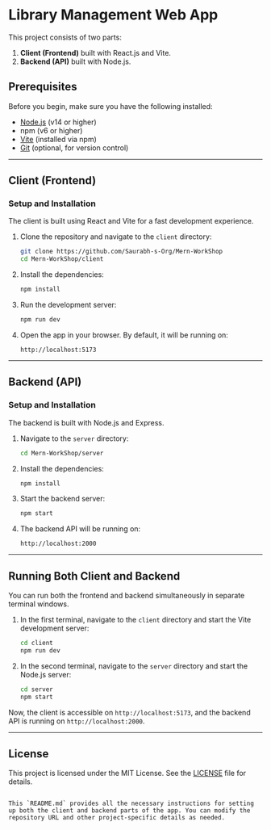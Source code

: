 
# Library Management Web App

This project consists of two parts: 
1. **Client (Frontend)** built with React.js and Vite.
2. **Backend (API)** built with Node.js.

## Prerequisites

Before you begin, make sure you have the following installed:
- [Node.js](https://nodejs.org/) (v14 or higher)
- npm (v6 or higher)
- [Vite](https://vitejs.dev/) (installed via npm)
- [Git](https://git-scm.com/) (optional, for version control)

---

## Client (Frontend)

### Setup and Installation

The client is built using React and Vite for a fast development experience.

1. Clone the repository and navigate to the `client` directory:
   ```bash
   git clone https://github.com/Saurabh-s-Org/Mern-WorkShop
   cd Mern-WorkShop/client
   ```

2. Install the dependencies:
   ```bash
   npm install
   ```

3. Run the development server:
   ```bash
   npm run dev
   ```

4. Open the app in your browser. By default, it will be running on:
   ```
   http://localhost:5173
   ```

---

## Backend (API)

### Setup and Installation

The backend is built with Node.js and Express.

1. Navigate to the `server` directory:
   ```bash
   cd Mern-WorkShop/server
   ```

2. Install the dependencies:
   ```bash
   npm install
   ```

3. Start the backend server:
   ```bash
   npm start
   ```

4. The backend API will be running on:
   ```
   http://localhost:2000
   ```

---

## Running Both Client and Backend

You can run both the frontend and backend simultaneously in separate terminal windows.

1. In the first terminal, navigate to the `client` directory and start the Vite development server:
   ```bash
   cd client
   npm run dev
   ```

2. In the second terminal, navigate to the `server` directory and start the Node.js server:
   ```bash
   cd server
   npm start
   ```

Now, the client is accessible on `http://localhost:5173`, and the backend API is running on `http://localhost:2000`.

---

## License

This project is licensed under the MIT License. See the [LICENSE](LICENSE) file for details.
```

This `README.md` provides all the necessary instructions for setting up both the client and backend parts of the app. You can modify the repository URL and other project-specific details as needed.
